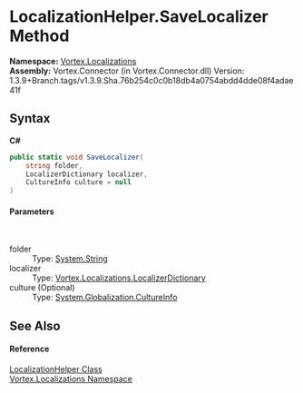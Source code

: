 # LocalizationHelper.SaveLocalizer Method 
 

**Namespace:**&nbsp;<a href="N_Vortex_Localizations.md">Vortex.Localizations</a><br />**Assembly:**&nbsp;Vortex.Connector (in Vortex.Connector.dll) Version: 1.3.9+Branch.tags/v1.3.9.Sha.76b254c0c0b18db4a0754abdd4dde08f4adae41f

## Syntax

**C#**<br />
``` C#
public static void SaveLocalizer(
	string folder,
	LocalizerDictionary localizer,
	CultureInfo culture = null
)
```


#### Parameters
&nbsp;<dl><dt>folder</dt><dd>Type: <a href="https://docs.microsoft.com/dotnet/api/system.string" target="_blank">System.String</a><br /></dd><dt>localizer</dt><dd>Type: <a href="T_Vortex_Localizations_LocalizerDictionary.md">Vortex.Localizations.LocalizerDictionary</a><br /></dd><dt>culture (Optional)</dt><dd>Type: <a href="https://docs.microsoft.com/dotnet/api/system.globalization.cultureinfo" target="_blank">System.Globalization.CultureInfo</a><br /></dd></dl>

## See Also


#### Reference
<a href="T_Vortex_Localizations_LocalizationHelper.md">LocalizationHelper Class</a><br /><a href="N_Vortex_Localizations.md">Vortex.Localizations Namespace</a><br />
